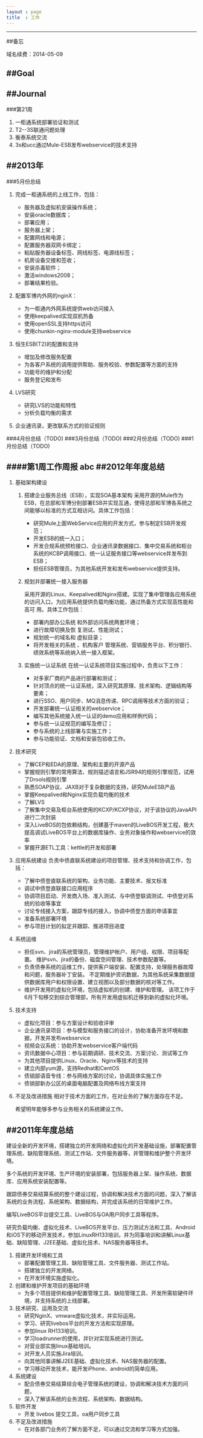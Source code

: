 ```yaml
---
layout : page
title  : 工作
---
```


---

##备忘

域名续费：2014-05-09

##Goal
---

##Journal
---

###第21周

1. 一柜通系统部署验证和测试
2. T2--3S联通问题处理
3. 衡泰系统交流
4. 3s和ucc通过Mule-ESB发布webservice的技术支持

##2013年
---


###5月份总结



1. 完成一柜通系统的上线工作，包括：

   - 服务器及虚拟机安装操作系统；
   - 安装oracle数据库；
   - 部署应用；
   - 服务器上架；
   - 配置网线和电源；
   - 配置服务器双网卡绑定；
   - 粘贴服务器设备标签、网线标签、电源线标签；
   - 机房设备交接和签收；
   - 安装杀毒软件；
   - 激活windows2008；
   - 部署结果检验。

2. 配置军博内外网的nginX：

   - 为一柜通内外网系统提供web访问接入
   - 使用keepalived实现双机热备
   - 使用openSSL支持https访问
   - 使用chunkin-nginx-module支持webservice

3. 恒生ESB(T2)的配置和支持

   - 增加及修改服务配置
   - 为各客户系统的调用提供帮助、服务校验、参数配置等方面的支持
   - 功能号的维护和分配
   - 服务登记和发布

4. LVS研究

   - 研究LVS的功能和特性
   - 分析负载均衡的需求

5. 企业通讯录，更改联系方式的验证规则


###4月份总结（TODO)
###3月份总结（TODO)
###2月份总结（TODO)
###1月份总结（TODO)


####第1周工作周报
abc
##2012年年度总结
---

1. 基础架构建设
   1. 搭建企业服务总线（ESB），实现SOA基本架构
      采用开源的Mule作为ESB，在总部和军博分别部署ESB并实现互通，使得总部和军博各系统之间能够以标准的方式互相访问。具体工作包括：
      - 研究Mule上面WebService应用的开发方式，参与制定ESB开发规范；
      - 开发ESB的统一入口；
      - 开发合规系统预检接口、企业通讯录数据接口、集中交易系统和柜台系统的KCBP调用接口、统一认证服务接口等webservice并发布到ESB；
      - 担任ESB管理员，为其他系统开发和发布webservice提供支持。
   
   2. 规划并部署统一接入服务器
   
      采用开源的Linux、Keepalived和Nginx搭建。实现了集中管理各应用系统的访问入口，为应用系统提供负载均衡功能，通过热备方式实现高性能和高可   用。具体工作包括：   
      - 部署内部办公系统   和外部访问系统两套环境；   
      - 进行故障切换及恢   复测试、性能测试；   
      - 规划统一的域名和   虚拟目录；   
      - 将开发相关的系统   、机构客户   管理系统、营销服务平台、积分银行、绩效系统等系统纳入统一接入框架。   
   
   3. 实施统一认证系统
      在统一认证系统项目实施过程中，负责以下工作：
      - 对多家厂商的产品进行部署和测试；
      - 针对顶点的统一认证系统，深入研究其原理、技术架构、逻辑结构等要素；
      - 进行SSO、用户同步、MQ消息传递、RPC调用等技术方面的验证；
      - 开发部署统一认证相关的webservice；
      - 编写其他系统接入统一认证的demo应用和样例代码；
      - 参与统一认证规范的编写及修订；
      - 参与系统的上线部署与实施工作；
      - 参与功能验证、文档和安装包验收工作。
  
2. 技术研究
   - 了解CEP和EDA的原理、架构和主要的开源产品
   - 掌握规则引擎的常用算法、规则描述语言和JSR94的规则引擎规范，试用了Drools规则引擎
   - 熟悉SOAP协议、JAXB对于复杂数据的支持，研究MuleESB产品
   - 掌握Keepalived和Nginx实现负载均衡的技术
   - 了解LVS
   - 了解集中交易及柜台系统使用的KCXP/KCXP协议，对于该协议的JavaAPI进行二次封装
   - 深入LiveBOS的包依赖结构，创建基于maven的LiveBOS开发工程，极大提高调试LiveBOS平台上的数据库操作、业务对象操作和webservice的效率
   - 掌握开源ETL工具：kettle的开发和部署

3. 应用系统建设
   负责中债直联系统建设的项目管理、技术支持和协调工作，包括：
   - 了解中债登直联系统的架构、业务功能、主要技术、报文标准
   - 调试中债登直联接口应用程序
   - 协调项目启动、开发商入场、准入测试、与中债登联调测试、中债登对系统的验收等事宜
   - 讨论专线接入方案，跟踪专线的接入，协调中债登方面的申请事宜
   - 准备系统部署环境
   - 参与项目计划的拟定并跟踪、推进项目进度

4. 系统运维
   - 担任svn、jira的系统管理员，管理维护帐户、用户组、权限、项目等配置。
     维护svn、jira的备份、磁盘空间管理、技术参数配置等。
   - 负责债券系统的运维工作，提供客户端安装、配置支持，处理服务器故障和问题，服务器补丁安装。
     不定期维护资讯数据，为其他系统采集数据提供数据库用户和权限设置、建立视图以及部分数据的核对等工作。
   - 维护开发用的虚拟化环境，包括虚拟机的创建、维护和管理。
     该项工作于6月下旬移交到综合管理部，所有开发用虚拟机迁移到新的虚拟化环境。
5. 技术支持
   - 虚拟化项目：参与方案设计和验收评审
   - 企业通讯录项目：参与模型和服务接口的设计，协助准备开发环境和数据，开发并发布webservice
   - 视频会议系统：协助开发webservice客户端代码
   - 资讯数据中心项目：参与前期调研、技术交流、方案讨论、测试等工作
   - 为其他项目提供Linux、Oracle、Nginx等技术的支持
   - 建立内部yum源，支持Redhat和CentOS
   - 债销部语音专线：参与网络方案的讨论，协调具体实施工作
   - 债销部新办公区的桌面电脑配置及网络布线方案支持
6. 不足及改进措施
   相对于技术方面的工作，在对业务的了解方面存在不足。

   希望明年能够多参与业务相关的系统建设工作。



##2011年年度总结
---
建设全新的开发环境，搭建独立的开发网络和虚拟化的开发基础设施，部署配置管理系统、缺陷管理系统、测试工作站、文件服务器等，并管理和维护整个开发环境。

多个系统的开发环境、生产环境的安装部署，包括服务器上架、操作系统、数据库、应用系统安装配置等。

跟踪债券交易结算系统的整个建设过程，协调和解决技术方面的问题，深入了解该系统的业务流程、系统架构、数据结构，并完成该系统的日常维护工作。

编写LiveBOS平台提交工具、LiveBOS与OA用户同步工具等程序。

研究负载均衡、虚拟化技术、LiveBOS开发平台、压力测试方法和工具、Android和iOS下的移动开发技术，参加LinuxRH133培训，并为同事培训和讲解Linux基础、缺陷管理、J2EE基础、虚拟化技术、NAS服务器等技术。

1. 搭建开发环境和工具
   + 部署配置管理工具、缺陷管理工具、文件服务器、测试工作站。
   + 搭建独立的开发网络。
   + 在开发环境实施虚拟化。
2. 创建和维护开发项目的基础环境
   + 为多个项目提供和维护配置管理工具、缺陷管理工具、开发所需软硬件环境，并支持系统的上线部署。
3. 技术研究、运用及交流
   + 研究NginX、vmware虚拟化技术，并实际运用。
   + 学习、研究livebos平台的开发方法和实现原理。
   + 参加linux RH133培训。
   + 学习loadrunner的使用，并针对实现系统进行测试。
   + 对营业部实施linux基础培训。
   + 对开发人员实施Jira培训。
   + 向其他同事讲解J2EE基础、虚拟化技术、NAS服务器的配置。
   + 学习移动开发技术，能开发iPhone、android的简单应用。
4. 系统建设
   + 配合债券交易结算综合电子管理系统的建设，协调和解决技术方面的问题，
   + 深入了解该系统的业务流程、系统架构、数据结构。
5. 软件开发
   + 开发 livebos 提交工具，oa用户同步工具
6. 不足及改进措施
   + 在对各部门业务的了解方面不足，可以通过交流和学习等方式加强。
